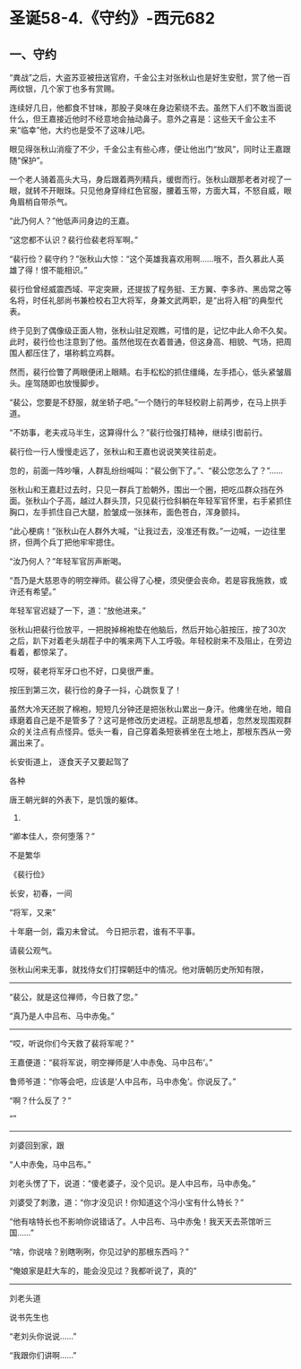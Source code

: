 # 圣诞58-4.《守约》-西元682

## 一、守约

“粪战”之后，大盗苏亚被扭送官府，千金公主对张秋山也是好生安慰，赏了他一百两纹银，几个家丁也多有赏赐。

连续好几日，他都食不甘味，那股子臭味在身边萦绕不去。虽然下人们不敢当面说什么，但王嘉接近他时不经意地会抽动鼻子。意外之喜是：这些天千金公主不来“临幸”他，大约也是受不了这味儿吧。

眼见得张秋山消瘦了不少，千金公主有些心疼，便让他出门“放风”，同时让王嘉跟随“保护”。

一个老人骑着高头大马，身后跟着两列精兵，缓辔而行。张秋山跟那老者对视了一眼，就转不开眼珠。只见他身穿绯红色官服，腰着玉带，方面大耳，不怒自威，眼角眉梢自带杀气。

“此乃何人？”他低声问身边的王嘉。

“这您都不认识？裴行俭裴老将军啊。”

“裴行俭？裴守约？”张秋山大惊：“这个英雄我喜欢用啊……哦不，吾久慕此人英雄了得！恨不能相识。”

裴行俭曾经威震西域、平定突厥，还提拔了程务挺、王方翼、李多祚、黑齿常之等名将，时任礼部尚书兼检校右卫大将军，身兼文武两职，是“出将入相”的典型代表。

终于见到了偶像级正面人物，张秋山驻足观瞧，可惜的是，记忆中此人命不久矣。此时，裴行俭也注意到了他。虽然他现在衣着普通，但这身高、相貌、气场，把周围人都压住了，堪称鹤立鸡群。

然而，裴行俭瞥了两眼便闭上眼睛。右手松松的抓住缰绳，左手捂心，低头紧皱眉头。座驾随即也放慢脚步。

“裴公，您要是不舒服，就坐轿子吧。”一个随行的年轻校尉上前两步，在马上拱手道。

“不妨事，老夫戎马半生，这算得什么？”裴行俭强打精神，继续引辔前行。

裴行俭一行人慢慢走远了，张秋山和王嘉也说说笑笑往前走。

忽的，前面一阵吵嚷，人群乱纷纷喊叫：“裴公倒下了。”、“裴公您怎么了？”……

张秋山和王嘉赶过去时，只见一群兵丁脸朝外，围出一个圈，把吃瓜群众挡在外面。张秋山个子高，越过人群头顶，只见裴行俭斜躺在年轻军官怀里，右手紧抓住胸口，左手抓住自己大腿，脸皱成一张抹布，面色苍白，浑身颤抖。

“此心梗病！”张秋山在人群外大喊，“让我过去，没准还有救。”一边喊，一边往里挤，但两个兵丁把他牢牢摁住。

“汝乃何人？”年轻军官厉声断喝。

“吾乃是大慈恩寺的明空禅师。裴公得了心梗，须臾便会丧命。若是容我施救，或许还有希望。”

年轻军官迟疑了一下，道：“放他进来。”

张秋山把裴行俭放平，一把脱掉棉袍垫在他脑后，然后开始心脏按压，按了30次之后，趴下对着老头胡茬子中的嘴来两下人工呼吸。年轻校尉来不及阻止，在旁边看着，都惊呆了。

哎呀，裴老将军牙口也不好，口臭很严重。

按压到第三次，裴行俭的身子一抖，心跳恢复了！

虽然大冷天还脱了棉袍，短短几分钟还是把张秋山累出一身汗。他瘫坐在地，暗自琢磨着自己是不是管多了？这可是修改历史进程。正胡思乱想着，忽然发现围观群众的关注点有点怪异。低头一看，自己穿着条短亵裤坐在土地上，那根东西从一旁漏出来了。

长安街道上，
逐食天子又要起驾了

各种

唐王朝光鲜的外表下，是饥饿的躯体。

1. 
“卿本佳人，奈何堕落？”

不是繁华

《裴行俭》

长安，初春，一间

“将军，又来”

十年磨一剑，霜刃未曾试。
今日把示君，谁有不平事。

请裴公观气。

张秋山闲来无事，就找侍女们打探朝廷中的情况。他对唐朝历史所知有限，


---

“裴公，就是这位禅师，今日救了您。”

“真乃是人中吕布、马中赤兔。”

---

“哎，听说你们今天救了裴将军呢？”


王嘉便道：“裴将军说，明空禅师是‘人中赤兔、马中吕布’。”

鲁师爷道：“你等会吧，应该是‘人中吕布，马中赤兔’。你说反了。”

“啊？什么反了？”

“”

---

刘婆回到家，跟

“人中赤兔，马中吕布。”

刘老头愣了下，说道：“傻老婆子，没个见识。是人中吕布，马中赤兔。”

刘婆受了刺激，道：“你才没见识！你知道这个冯小宝有什么特长？”

“他有啥特长也不影响你说错话了。人中吕布、马中赤兔！我天天去茶馆听三国……”

“啥，你说啥？别瞎咧咧，你见过驴的那根东西吗？”

“俺娘家是赶大车的，能会没见过？我都听说了，真的”

---


刘老头道

说书先生也

“老刘头你说说……”

“我跟你们讲啊……”
